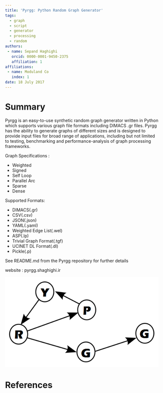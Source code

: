 ```yaml
---
title: 'Pyrgg: Python Random Graph Generator'
tags:
  - graph
  - script
  - generator
  - processing
  - random
authors:
 - name: Sepand Haghighi
   orcid: 0000-0001-9450-2375
   affiliation: 1
affiliations:
 - name: Moduland Co
   index: 1
date: 18 July 2017
---
```

						

# Summary

Pyrgg is an easy-to-use synthetic random graph generator written in Python which supports various graph file formats including DIMACS .gr files.
Pyrgg has the ability to generate graphs of different sizes and is designed to provide input files for broad range of applications, including but not limited to testing, benchmarking and performance-analysis of graph processing frameworks.		

Graph Specifications :

- Weighted
- Signed
- Self Loop
- Parallel Arc
- Sparse
- Dense  

Supported Formats:

- DIMACS(.gr)
- CSV(.csv)
- JSON(.json)
- YAML(.yaml)
- Weighted Edge List(.wel)
- ASP(.lp)
- Trivial Graph Format(.tgf)
- UCINET DL Format(.dl)
- Pickle(.p)


See README.md from the Pyrgg repository for further details

website : pyrgg.shaghighi.ir

![Pyrgg Logo](pyrgg-logo.png)

# References
